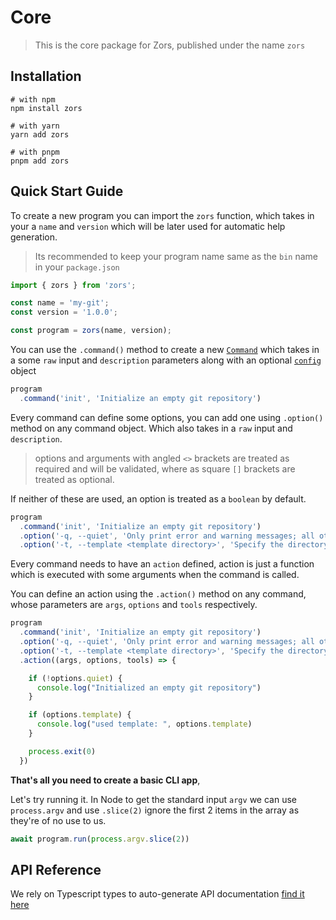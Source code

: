 
# Core
> This is the core package for Zors, published under the name `zors`

## Installation
```shell
# with npm
npm install zors

# with yarn
yarn add zors

# with pnpm
pnpm add zors
```

## Quick Start Guide

To create a new program you can import the `zors` function, which takes in your a `name` and `version` 
which will be later used for automatic help generation. 

> Its recommended to keep your program name same as the `bin` name in your `package.json`

```ts
import { zors } from 'zors';

const name = 'my-git';
const version = '1.0.0';

const program = zors(name, version);
```

You can use the `.command()` method to create a new [`Command`]() which takes in a some `raw` input and `description` parameters along with an optional [`config`](###command-config) object

```ts
program
  .command('init', 'Initialize an empty git repository')
```

Every command can define some options, you can add one using `.option()` method on any command object. Which also takes in a `raw` input and `description`.

> options and arguments with angled `<>` brackets are treated as required and will be validated, where as square `[]` brackets are treated as optional. 

If neither of these are used, an option is treated as a `boolean` by default.

```ts
program
  .command('init', 'Initialize an empty git repository')
  .option('-q, --quiet', 'Only print error and warning messages; all other output will be suppressed.')
  .option('-t, --template <template directory>', 'Specify the directory from which templates will be used.')
```

Every command needs to have an `action` defined, action is just a function which is executed with some arguments when the command is called.

You can define an action using the `.action()` method on any command, whose parameters are `args`, `options` and `tools` respectively.

```ts
program
  .command('init', 'Initialize an empty git repository')
  .option('-q, --quiet', 'Only print error and warning messages; all other output will be suppressed.')
  .option('-t, --template <template directory>', 'Specify the directory from which templates will be used.')
  .action((args, options, tools) => {

    if (!options.quiet) {
      console.log("Initialized an empty git repository")
    }

    if (options.template) {
      console.log("used template: ", options.template)
    }

    process.exit(0) 
  })
```

**That's all you need to create a basic CLI app**, 

Let's try running it. In Node to get the standard input `argv` we can use `process.argv` and use `.slice(2)` ignore the first 2 items in the array as they're of no use to us. 

```ts
await program.run(process.argv.slice(2))
```

## API Reference

We rely on Typescript types to auto-generate API documentation [find it here](https://paka.dev/npm/zors)